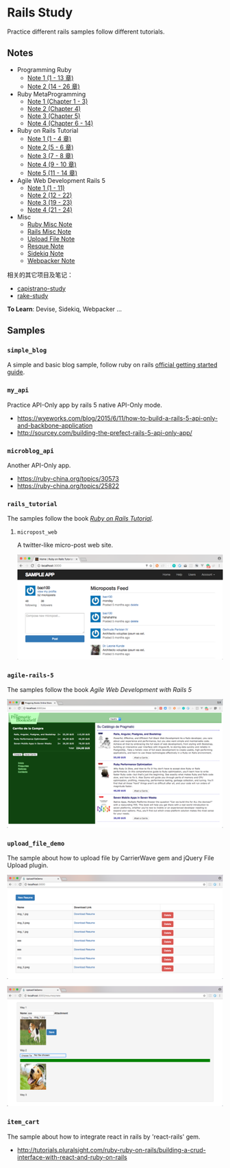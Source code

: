 # Rails Study

Practice different rails samples follow different tutorials.

## Notes

* Programming Ruby
    * [Note 1 (1 - 13 章)](notes/programming-ruby/note-1.md)
    * [Note 2 (14 - 26 章)](notes/programming-ruby/note-2.md)
* Ruby MetaProgramming
    * [Note 1 (Chapter 1 - 3)](notes/ruby-metaprogramming/note-1.md)
    * [Note 2 (Chapter 4)](notes/ruby-metaprogramming/note-2.md)
    * [Note 3 (Chapter 5)](notes/ruby-metaprogramming/note-3.md)
    * [Note 4 (Chapter 6 - 14)](notes/ruby-metaprogramming/note-4.md)
* Ruby on Rails Tutorial
    * [Note 1 (1 - 4 章)](notes/ruby-on-rails-tutorial/note-1.md)
    * [Note 2 (5 - 6 章)](notes/ruby-on-rails-tutorial/note-2.md)
    * [Note 3 (7 - 8 章)](notes/ruby-on-rails-tutorial/note-3.md)
    * [Note 4 (9 - 10 章)](notes/ruby-on-rails-tutorial/note-4.md)
    * [Note 5 (11 - 14 章)](notes/ruby-on-rails-tutorial/note-5.md)
* Agile Web Development Rails 5
    * [Note 1 (1 - 11)](notes/agile-web-development-rails-5/note-1.md)
    * [Note 2 (12 - 22)](notes/agile-web-development-rails-5/note-2.md)
    * [Note 3 (19 - 23)](notes/agile-web-development-rails-5/note-3.md)
    * [Note 4 (21 - 24)](notes/agile-web-development-rails-5/note-4.md)
* Misc
    * [Ruby Misc Note](notes/ruby-misc-note.md)
    * [Rails Misc Note](notes/rails-misc-note.md)
    * [Upload File Note](notes/upload-file-note.md)
    * [Resque Note](notes/resque-note.md)
    * [Sidekiq Note](notes/sidekiq-note.md)
    * [Webpacker Note](notes/webpacker-note.md)

相关的其它项目及笔记：

- [capistrano-study](https://github.com/baurine/capistrano-study)
- [rake-study](https://github.com/baurine/rake-study)

**To Learn**: Devise, Sidekiq, Webpacker ...

## Samples

### `simple_blog`

A simple and basic blog sample, follow ruby on rails [official getting started guide](http://guides.rubyonrails.org/getting_started.html).

### `my_api`

Practice API-Only app by rails 5 native API-Only mode.

- <https://wyeworks.com/blog/2015/6/11/how-to-build-a-rails-5-api-only-and-backbone-application>
- <http://sourcey.com/building-the-prefect-rails-5-api-only-app/>

### `microblog_api`

Another API-Only app.

- <https://ruby-china.org/topics/30573>
- <https://ruby-china.org/topics/25822>

### `rails_tutorial`

The samples follow the book [*Ruby on Rails Tutorial*](https://www.railstutorial.org/book).

1. `micropost_web`

   A twitter-like micro-post web site.

   ![](notes/art/1_simple_blog.png)

### `agile-rails-5`

The samples follow the book *Agile Web Development with Rails 5*

![](notes/art/agile-rails-5-demo.png)

### `upload_file_demo`

The sample about how to upload file by CarrierWave gem and jQuery File Upload plugin.

![](notes/art/upload_file_1.png)

![](notes/art/upload_file_2.png)

### `item_cart`

The sample about how to integrate react in rails by 'react-rails' gem.

- <http://tutorials.pluralsight.com/ruby-ruby-on-rails/building-a-crud-interface-with-react-and-ruby-on-rails>
